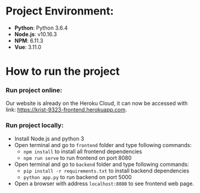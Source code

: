 # Project Environment:
- **Python**: Python 3.6.4
- **Node.js**: v10.16.3
- **NPM**: 6.11.3
- **Vue**: 3.11.0

# How to run the project
### Run project online:
Our website is already on the Heroku Cloud, it can now be accessed with link: https://krist-9323-frontend.herokuapp.com.

### Run project locally:
- Install Node.js and python 3
- Open terminal and go to ```frontend``` folder and type following commands:
	- ```npm install``` to install all frontend dependencies
	- ```npm run serve``` to run frontend on port 8080
- Open terminal and go to ```backend``` folder and type following commands:
	- ```pip install -r requirements.txt``` to install backend dependencies
	- ```python app.py``` to run backend on port 5000
- Open a browser with address ```localhost:8080``` to see frontend web page.
